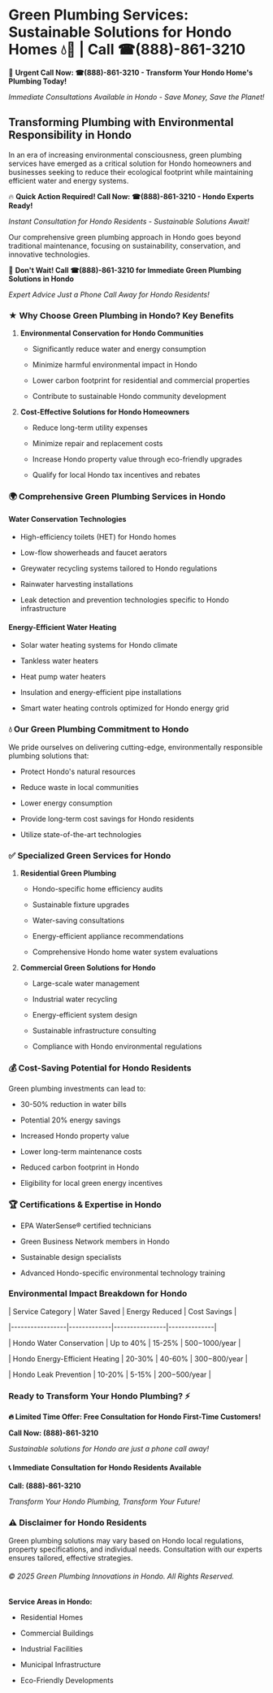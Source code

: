 # Green Plumbing Services: Sustainable Solutions for Hondo Homes 💧🌿 | Call ☎(888)-861-3210

🚨 **Urgent Call Now: ☎(888)-861-3210 - Transform Your Hondo Home's Plumbing Today!**
*Immediate Consultations Available in Hondo - Save Money, Save the Planet!*

## Transforming Plumbing with Environmental Responsibility in Hondo

In an era of increasing environmental consciousness, green plumbing services have emerged as a critical solution for Hondo homeowners and businesses seeking to reduce their ecological footprint while maintaining efficient water and energy systems. 

🔥 **Quick Action Required! Call Now: ☎(888)-861-3210 - Hondo Experts Ready!**
*Instant Consultation for Hondo Residents - Sustainable Solutions Await!*

Our comprehensive green plumbing approach in Hondo goes beyond traditional maintenance, focusing on sustainability, conservation, and innovative technologies.

🚨 **Don't Wait! Call ☎(888)-861-3210 for Immediate Green Plumbing Solutions in Hondo**
*Expert Advice Just a Phone Call Away for Hondo Residents!*

### ★ Why Choose Green Plumbing in Hondo? Key Benefits

1. **Environmental Conservation for Hondo Communities** 
   - Significantly reduce water and energy consumption
   - Minimize harmful environmental impact in Hondo
   - Lower carbon footprint for residential and commercial properties
   - Contribute to sustainable Hondo community development

2. **Cost-Effective Solutions for Hondo Homeowners** 
   - Reduce long-term utility expenses
   - Minimize repair and replacement costs
   - Increase Hondo property value through eco-friendly upgrades
   - Qualify for local Hondo tax incentives and rebates

### 🌍 Comprehensive Green Plumbing Services in Hondo

#### Water Conservation Technologies
- High-efficiency toilets (HET) for Hondo homes
- Low-flow showerheads and faucet aerators
- Greywater recycling systems tailored to Hondo regulations
- Rainwater harvesting installations
- Leak detection and prevention technologies specific to Hondo infrastructure

#### Energy-Efficient Water Heating
- Solar water heating systems for Hondo climate
- Tankless water heaters
- Heat pump water heaters
- Insulation and energy-efficient pipe installations
- Smart water heating controls optimized for Hondo energy grid

### 💧 Our Green Plumbing Commitment to Hondo

We pride ourselves on delivering cutting-edge, environmentally responsible plumbing solutions that:
- Protect Hondo's natural resources
- Reduce waste in local communities
- Lower energy consumption
- Provide long-term cost savings for Hondo residents
- Utilize state-of-the-art technologies

### ✅ Specialized Green Services for Hondo

1. **Residential Green Plumbing**
   - Hondo-specific home efficiency audits
   - Sustainable fixture upgrades
   - Water-saving consultations
   - Energy-efficient appliance recommendations
   - Comprehensive Hondo home water system evaluations

2. **Commercial Green Solutions for Hondo**
   - Large-scale water management
   - Industrial water recycling
   - Energy-efficient system design
   - Sustainable infrastructure consulting
   - Compliance with Hondo environmental regulations

### 💰 Cost-Saving Potential for Hondo Residents

Green plumbing investments can lead to:
- 30-50% reduction in water bills
- Potential 20% energy savings
- Increased Hondo property value
- Lower long-term maintenance costs
- Reduced carbon footprint in Hondo
- Eligibility for local green energy incentives

### 🏆 Certifications & Expertise in Hondo

- EPA WaterSense® certified technicians
- Green Business Network members in Hondo
- Sustainable design specialists
- Advanced Hondo-specific environmental technology training

### Environmental Impact Breakdown for Hondo

| Service Category | Water Saved | Energy Reduced | Cost Savings |
|-----------------|-------------|----------------|--------------|
| Hondo Water Conservation | Up to 40% | 15-25% | $500-$1000/year |
| Hondo Energy-Efficient Heating | 20-30% | 40-60% | $300-$800/year |
| Hondo Leak Prevention | 10-20% | 5-15% | $200-$500/year |

### Ready to Transform Your Hondo Plumbing? ⚡

**🔥 Limited Time Offer: Free Consultation for Hondo First-Time Customers!**

**Call Now: (888)-861-3210**
*Sustainable solutions for Hondo are just a phone call away!*

#### 📞 Immediate Consultation for Hondo Residents Available

**Call: (888)-861-3210**
*Transform Your Hondo Plumbing, Transform Your Future!*

### ⚠️ Disclaimer for Hondo Residents

Green plumbing solutions may vary based on Hondo local regulations, property specifications, and individual needs. Consultation with our experts ensures tailored, effective strategies.

###### © 2025 Green Plumbing Innovations in Hondo. All Rights Reserved.

**Service Areas in Hondo:** 
- Residential Homes
- Commercial Buildings
- Industrial Facilities
- Municipal Infrastructure
- Eco-Friendly Developments